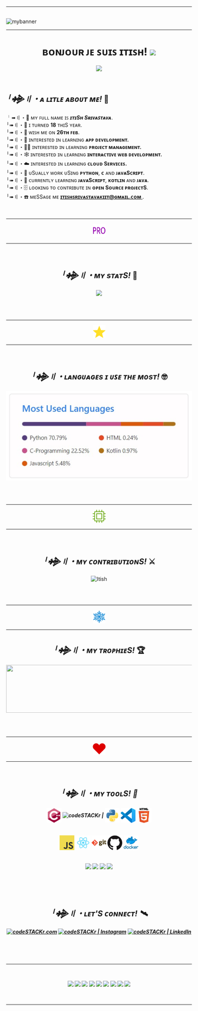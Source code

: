 -------
<br/>
<img alt="mybanner" src="https://i.postimg.cc/FR00q4XX/Purple-and-Blue-Gradient-Memphis-Live-Stream-Linkedin-Banner-1.png"/> 
<br/>

-------
<h1 align="center"><b>ʙᴏɴᴊᴏᴜʀ ᴊᴇ ꜱᴜɪꜱ ɪᴛɪꜱʜ!</b> <img width="30px" src="https://raw.githubusercontent.com/TheDudeThatCode/TheDudeThatCode/master/Assets/Hi.gif"/></h1>
<p align="center"><img src="https://img.shields.io/badge/Co--Founder%2FLead-CodeHolic's%20Point-orange" /><br/><br/>
</p>

  <h2 align="left"><b><i>╵𒄉〢・ᴀ ʟɪᴛʟᴇ ᴀʙᴏᴜᴛ ᴍᴇ!</i></b> 🤩 </h2>
  <p align="left">
  ╵➠〢・👦 ᴍʏ ꜰᴜʟʟ ɴᴀᴍᴇ ɪꜱ <b><i>ɪᴛɪSʜ Sʀɪᴠᴀꜱᴛᴀᴠᴀ</i></b>. <br/>
  ╵➠〢・🧓 ɪ ᴛᴜʀɴᴇᴅ <b>18</b> ᴛʜɪS ʏᴇᴀʀ. <br/>
  ╵➠〢・🎂 ᴡɪꜱʜ ᴍᴇ ᴏɴ <b>26ᴛʜ ꜰᴇʙ</b>.<br/>
  ╵➠〢・💠 ɪɴᴛᴇʀᴇsᴛᴇᴅ ɪɴ ʟᴇᴀʀɴɪɴɢ <b>ᴀᴘᴘ ᴅᴇᴠᴇʟᴏᴘᴍᴇɴᴛ.</b></br>
  ╵➠〢・👨‍⚖️ ɪɴᴛᴇʀᴇsᴛᴇᴅ ɪɴ ʟᴇᴀʀɴɪɴɢ <b>ᴘʀᴏᴊᴇᴄᴛ ᴍᴀɴᴀɢᴇᴍᴇɴᴛ.</b><br/>
  ╵➠〢・🕸️ ɪɴᴛᴇʀᴇsᴛᴇᴅ ɪɴ ʟᴇᴀʀɴɪɴɢ <b>ɪɴᴛᴇʀᴀᴄᴛɪᴠᴇ ᴡᴇʙ ᴅᴇᴠᴇʟᴏᴘᴍᴇɴᴛ.</b><br/>
  ╵➠〢・☁️ ɪɴᴛᴇʀᴇsᴛᴇᴅ ɪɴ ʟᴇᴀʀɴɪɴɢ <b>ᴄʟᴏᴜᴅ Sᴇʀᴠɪᴄᴇꜱ.</b><br/>
  ╵➠〢・🧰 ᴜSᴜᴀʟʟʏ ᴡᴏʀᴋ ᴜSɪɴɢ <b>ᴘʏᴛʜᴏɴ</b>, <b>ᴄ</b> ᴀɴᴅ <b>ᴊᴀᴠᴀSᴄʀɪᴘᴛ</b>. <br/>
  ╵➠〢・📂 ᴄᴜʀʀᴇɴᴛʟʏ ʟᴇᴀʀɴɪɴɢ <b>ᴊᴀᴠᴀSᴄʀɪᴘᴛ</b>, <b>ᴋᴏᴛʟɪɴ</b> ᴀɴᴅ <b>ᴊᴀᴠᴀ</b>. <br/>
  ╵➠〢・🗄️ ʟᴏᴏᴋɪɴɢ ᴛᴏ ᴄᴏɴᴛʀɪʙᴜᴛᴇ ɪɴ <b>ᴏᴘᴇɴ Sᴏᴜʀᴄᴇ ᴘʀᴏᴊᴇᴄᴛS</b>. <br/>
  ╵➠〢・☎️ ᴍᴇSSᴀɢᴇ ᴍᴇ <b><a href="ItishsrivastavaKIIT@gmail.com">ɪᴛɪꜱʜꜱʀɪᴠᴀꜱᴛᴀᴠᴀᴋɪɪᴛ@ɢᴍᴀɪʟ.ᴄᴏᴍ
</a></b>.</p>
  <br/>
  
  -------
  <p align="center">
  <a href='https://github.com/pricing'><img src='https://raw.githubusercontent.com/acervenky/animated-github-badges/master/assets/pro.gif' width='35' height='35'></a>
  </p>
  
  --------
  <br/>

<h2 align="center"><b><i>╵𒄉〢・ᴍʏ sᴛᴀᴛS!</b></i> 👀</h2>
<p align="center"><img src="https://github-readme-stats.vercel.app/api?username=Legendary-Person&count_private=true&include_all_commits=true&theme=synthwave"/></p>
<br/>
<br/>

<!--START_SECTION:waka-->

<!--END_SECTION:waka-->

--------
<p align="center">
  <a href='https://stars.github.com/'><img src='https://raw.githubusercontent.com/acervenky/animated-github-badges/master/assets/starbadge.gif' width='35' height='35'></a></p>
  
  ----------
  <br/>

<h2 align="center"><b><i>╵𒄉〢・ʟᴀɴɢᴜᴀɢᴇs ɪ ᴜꜱᴇ ᴛʜᴇ ᴍᴏsᴛ!</b></i> 🤓 </h2>
<p align="center">
<img src="https://github.com/Legendary-Person/Legendary-Person/blob/main/Temp-Graph.jpg"/></p>
<br/>
<br/>

------
<p align="center">
  <a href='https://docs.github.com/en/developers'><img src='https://raw.githubusercontent.com/acervenky/animated-github-badges/master/assets/devbadge.gif' width='35' height='35'></a></p>
  
  -----------
  <br/>

<h2 align="center"><b><i>╵𒄉〢・ᴍʏ ᴄᴏɴᴛʀɪʙᴜᴛɪᴏɴS!</b></i> ⚔️ </h2>
<p align="center">
<img width="500px" src="https://github-readme-streak-stats.herokuapp.com/?user=Legendary-Person&amp;" alt="Itish" style="max-width: 100%;"/>
</p>
<br/><br/>

--------
<p align="center">
  <a href='https://archiveprogram.github.com/'><img src='https://raw.githubusercontent.com/acervenky/animated-github-badges/master/assets/acbadge.gif' width='35' height='35'></a></p>
  
  ------------

<h2 align="center"><b><i>╵𒄉〢・ᴍʏ ᴛʀᴏᴘʜɪᴇS!</b></i> 🏆 </h2>
<p align="center">
<img height="130px" width="800px" src="https://github-profile-trophy.vercel.app/?username=Legendary-Person&show_icons=true&theme=dracula"/>
  </p><br/>
<br/> 

------
<p align="center">
  <a href='https://docs.github.com/en/github/supporting-the-open-source-community-with-github-sponsors'><img src='https://raw.githubusercontent.com/acervenky/animated-github-badges/master/assets/sponsorbadge.gif' width='35' height='35'></a></p>
  
--------
<br/>  
  
<h2 align="center"><b/><i/>╵𒄉〢・ᴍʏ ᴛᴏᴏʟS! 🤙</h2>
<p align="center">
<img align="center" alt="codeSTACKr.com" width="40px" src="https://raw.githubusercontent.com/devicons/devicon/master/icons/cplusplus/cplusplus-original.svg" />
<img align="center" alt="codeSTACKr |" width="40px" src="https://camo.githubusercontent.com/76ae44a94388e048be2d8f5730d221c844f291162e6c5cdd632b1623a1b859f8/68747470733a2f2f7777772e766563746f726c6f676f2e7a6f6e652f6c6f676f732f6b6f746c696e6c616e672f6b6f746c696e6c616e672d69636f6e2e737667" />
<img align="center" alt="codeSTACKr |" width="40px" src="https://raw.githubusercontent.com/devicons/devicon/master/icons/python/python-original.svg" />
<img align="center" alt="Visual Studio Code" width="40px" src="https://raw.githubusercontent.com/github/explore/80688e429a7d4ef2fca1e82350fe8e3517d3494d/topics/visual-studio-code/visual-studio-code.png" />
<img align="center" alt="HTML5" width="40px" src="https://raw.githubusercontent.com/github/explore/80688e429a7d4ef2fca1e82350fe8e3517d3494d/topics/html/html.png" /><br/><br/><br/>
<img align="center" alt="JavaScript" width="40px" src="https://raw.githubusercontent.com/github/explore/80688e429a7d4ef2fca1e82350fe8e3517d3494d/topics/javascript/javascript.png" />
<img align="center" alt="React" width="40px" src="https://raw.githubusercontent.com/github/explore/80688e429a7d4ef2fca1e82350fe8e3517d3494d/topics/react/react.png" />
<img align="center" alt="Git" width="40px" src="https://raw.githubusercontent.com/github/explore/80688e429a7d4ef2fca1e82350fe8e3517d3494d/topics/git/git.png" />
<img align="center" alt="GitHub" width="40px" src="https://raw.githubusercontent.com/github/explore/78df643247d429f6cc873026c0622819ad797942/topics/github/github.png" />
<img align="center" alt="Docker" width="40px" src="https://raw.githubusercontent.com/github/explore/80688e429a7d4ef2fca1e82350fe8e3517d3494d/topics/docker/docker.png" /><br/><br/><br/>
<img align="center" width="40px" src="https://img.icons8.com/color/48/000000/c-programming.png"/>
<img align="center" width="40px" src="https://img.icons8.com/color/48/000000/webstorm.png"/>
<img align="center" width="40px" src="https://img.icons8.com/color/48/000000/pycharm.png"/>
<img align="center" width="40px" src="https://img.icons8.com/color/48/000000/intellij-idea.png"/>

</p>
<br/>
<br/>
<br/>

<h2 align="center"><b><i>╵𒄉〢・ʟᴇᴛ'S ᴄᴏɴɴᴇᴄᴛ!</b></i> 🛰️</h2>
<p align="center">
<a href="http://itishsrivastava.me/"><img align="center" alt="codeSTACKr.com" width="40px" src="https://www.svgrepo.com/show/109739/earth-globe.svg" /></a>
<a href="https://www.instagram.com/just_a_woke_human/"><img align="center" alt="codeSTACKr | Instagram" width="40px" src="https://www.svgrepo.com/show/217758/instagram.svg" /></a>
<a href="https://www.linkedin.com/in/itish-srivastava-614431229/"><img align="center" alt="codeSTACKr | LinkedIn" width="40px" src="https://www.svgrepo.com/show/134579/linkedin.svg" /></a></p>
<br/>
<br/>
<br/>

<!-- This section you create this variables that are used above -->
<!--[website]: http://itishsrivastava.me/-->
<!--[instagram]: https://www.instagram.com/just_a_woke_human/
[linkedin]: https://www.linkedin.com/in/itish-srivastava-614431229/-->

------

<br/><p align="center">
<img src="https://img.shields.io/badge/Project-Manager-red"/>
<img src="https://img.shields.io/badge/Developer-blue"/>
<img src="https://img.shields.io/badge/Programmer-purple"/>
<img src="https://img.shields.io/badge/Open-Source-neon"/>
<img src="https://img.shields.io/badge/Google-Cloud-green"/>
<img src="https://img.shields.io/badge/Data-Visualization-brown"/>
<img src="https://img.shields.io/badge/Scala-silver"/>
<img src="https://img.shields.io/badge/DSA-gold"/>
<img src="https://img.shields.io/badge/GSOC-2022-lightgreen"/></p><br/>

------



<!--
  
-->

